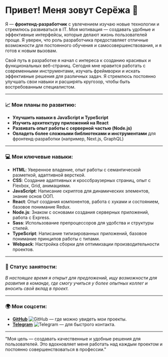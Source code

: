 # Привет! Меня зовут **Серёжа** 👋

Я — **фронтенд-разработчик** с увлечением изучаю новые технологии и стремлюсь развиваться в IT. Моя мотивация — создавать удобные и эффективные интерфейсы, которые делают жизнь пользователей проще. Я уверен, что роль разработчика предоставляет отличные возможности для постоянного обучения и самосовершенствования, и я готов к новым вызовам.

Свой путь в разработке я начал с интереса к созданию красивых и функциональных веб-страниц. Сегодня мне нравится работать с современными инструментами, изучать фреймворки и искать эффективные решения для различных задач. Я стремлюсь постоянно улучшать свои навыки и расширять кругозор, чтобы быть востребованным специалистом.

---

### 📈 **Мои планы по развитию:**
- **Улучшить навыки в JavaScript и TypeScript**
- **Изучить архитектуру приложений на React**
- **Развивать опыт работы с серверной частью (Node.js)**
- **Овладеть более сложными библиотеками и инструментами** для фронтенд-разработки (например, Next.js, GraphQL)

---

### 💻 **Мои ключевые навыки:**
- **HTML**: Уверенное владение, опыт работы с семантической разметкой, адаптивной версткой.
- **CSS**: Создание адаптивных и кроссбраузерных страниц, опыт с Flexbox, Grid, анимациями.
- **JavaScript**: Написание скриптов для динамических элементов, знание основ ООП.
- **React**: Опыт создания компонентов, работа с хуками и состоянием, базовое понимание Redux.
- **Node.js**: Знаком с основами создания серверных приложений, работа с Express.
- **Sass**: Использование препроцессоров для удобства и структуры стилей.
- **TypeScript**: Написание типизированных приложений, базовое понимание принципов работы с типами.
- **Webpack**: Настройка сборки для оптимизации производительности проектов.

---

### 📅 **Статус занятости**:
*В настоящее время я открыт для предложений, ищу возможности для развития в команде, где смогу учиться у более опытных коллег и вносить свой вклад в проект.*

---

### 🌍 **Мои соцсети**:
- [**GitHub**](https://github.com/Leonablu) ![GitHub](https://img.shields.io/badge/GitHub-000000?style=flat&logo=github&logoColor=white) — где можно увидеть мои проекты.
- [**Telegram**](https://t.me/LeonaBluDev) ![Telegram](https://img.shields.io/badge/Telegram-0088cc?style=flat&logo=telegram&logoColor=white) — для быстрого контакта.

---

"Моя цель — создавать качественные и удобные решения для пользователей. Это вдохновляет меня работать над каждым проектом и постоянно совершенствоваться в профессии."
